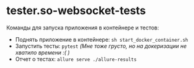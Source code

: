 # tester.so-websocket-tests

Команды для запуска приложения в контейнере и тестов:

- Поднять приложение в контейнере: `sh start_docker_container.sh`
- Запустить тесты: `pytest` *(Мне тоже грусто, но на докеризации не хватило времени :( )*
- Отчет о тестах: `allure serve ./allure-results`
